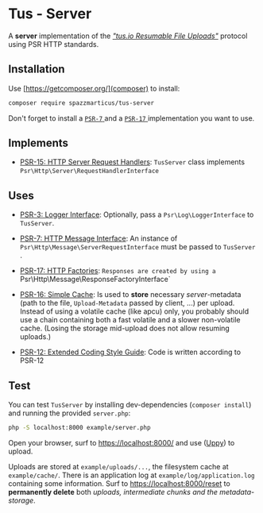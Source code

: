 # Tus - Server

A **server** implementation of the [_"tus.io Resumable File Uploads"_](https://tus.io/) protocol using PSR HTTP standards.

## Installation

Use [https://getcomposer.org/](composer) to install:

```bash
composer require spazzmarticus/tus-server
```

Don't forget to install a [ `PSR-7` ](https://packagist.org/providers/psr/http-message-implementation) and a [ `PSR-17` ](https://packagist.org/providers/psr/http-factory-implementation) implementation you want to use.

## Implements

* [PSR-15: HTTP Server Request Handlers](https://www.php-fig.org/psr/psr-15/): `TusServer` class implements `Psr\Http\Server\RequestHandlerInterface` 

## Uses

* [PSR-3: Logger Interface](https://www.php-fig.org/psr/psr-3/): Optionally, pass a `Psr\Log\LoggerInterface` to `TusServer`.

* [PSR-7: HTTP Message Interface](https://www.php-fig.org/psr/psr-7): An instance of `Psr\Http\Message\ServerRequestInterface` must be passed to `TusServer` .
* [PSR-17: HTTP Factories](https://www.php-fig.org/psr/psr-17): `Responses are created by using a` Psr\Http\Message\ResponseFactoryInterface`


* [PSR-16: Simple Cache](https://www.php-fig.org/psr/psr-16): Is used to **store** necessary _server_-metadata (path to the file,  `Upload-Metadata` passed by client, ...) per upload. Instead of using a volatile cache (like apcu) only, you probably should use a chain containing both a fast volatile and a slower non-volatile cache. (Losing the storage mid-upload does not allow resuming uploads.)

* [PSR-12: Extended Coding Style Guide](https://www.php-fig.org/psr/psr-12): Code is written according to PSR-12

## Test

You can test `TusServer` by installing dev-dependencies (`composer install`) and running the provided `server.php`:

```bash
php -S localhost:8000 example/server.php
```

Open your browser, surf to [https://localhost:8000/](https://localhost:8000/) and use ([Uppy](https://uppy.io/)) to upload.

Uploads are stored at `example/uploads/...`, the filesystem cache at `example/cache/`. There is an application log at `example/log/application.log` containing some information. Surf to [https://localhost:8000/reset](https://localhost:8000/reset) to **permanently delete** both *uploads, intermediate chunks and the metadata-storage*.

